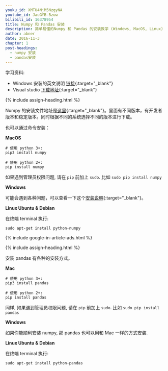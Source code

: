 ```yaml
---
youku_id: XMTU4NjM5NzgyNA
youtube_id: JauGYB-Bzuw
bilibili_id: 16378954
title: Numpy 和 Pandas 安装
description: 简单易懂的Numpy 和 Pandas 的安装教学 (Windows, MacOS, Linux)
author: abner
date: 2016-11-3
chapter: 1
post-headings:
  - numpy 安装
  - pandas安装
---
```



学习资料:
  * Windows 安装的英文说明 [链接](http://stackoverflow.com/questions/2817869/error-unable-to-find-vcvarsall-bat){:target="_blank"}
  * Visual studio [下载地址](https://www.visualstudio.com/en-us/downloads/download-visual-studio-vs.aspx){:target="_blank"}


{% include assign-heading.html %}

Numpy 的安装文件地址是[这里](https://sourceforge.net/projects/numpy/files/NumPy/){:target="_blank"}。里面有不同版本，有开发者版本和稳定版本。同时根据不同的系统选择不同的版本进行下载。

也可以通过命令安装：

**MacOS**

```shell
# 使用 python 3+:
pip3 install numpy

# 使用 python 2+:
pip install numpy
```

如果遇到管理员权限问题, 请在 `pip` 前加上 `sudo`. 比如 `sudo pip install numpy`

**Windows**

可能会遇到各种问题，可以查看一下这个[安装说明](http://stackoverflow.com/questions/2817869/error-unable-to-find-vcvarsall-bat){:target="_blank"}。

**Linux Ubuntu & Debian**

在终端 terminal 执行:

```shell
sudo apt-get install python-numpy
```


{% include google-in-article-ads.html %}

{% include assign-heading.html %}

安装 pandas 有各种的安装方式。

**Mac**

```shell
# 使用 python 3+:
pip3 install pandas

# 使用 python 2+:
pip install pandas
```

同样, 如果遇到管理员权限问题, 请在 `pip` 前加上 `sudo`. 比如 `sudo pip install pandas`

**Windows**

如果你能顺利安装 numpy, 那 pandas 也可以用和 Mac 一样的方式安装.

**Linux Ubuntu & Debian**

在终端 terminal 执行:

```shell
sudo apt-get install python-pandas
```